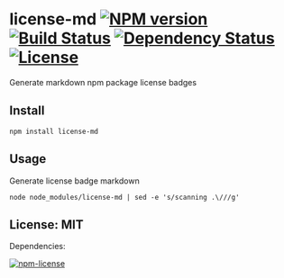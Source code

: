 # license-md [![NPM version](https://badge.fury.io/js/license-md.png?branch=master)](https://npmjs.org/package/license-md) [![Build Status](https://travis-ci.org/angleman/license-md.png?branch=master)](https://travis-ci.org/angleman/license-md) [![Dependency Status](https://gemnasium.com/angleman/license-md.png?branch=master)](https://gemnasium.com/angleman/license-md) [![License](http://badgr.co/use/MIT.png?bg=%2343d100)](http://opensource.org/licenses/MIT)

Generate markdown npm package license badges


## Install

```
npm install license-md
```

## Usage

Generate license badge markdown

```
node node_modules/license-md | sed -e 's/scanning .\///g'
```


## License: MIT

Dependencies:

[![npm-license](http://badgr.co/bsd/npm-license.png?bg=%23339e00 "npm-license@0.1.7")](http://github.com/AceMetrix/license-checker)